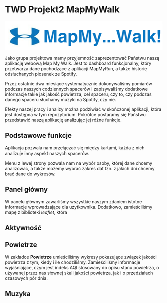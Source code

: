 # TWD Projekt2 MapMyWalk
![logo](./www/logo.png) 

Jako grupa projektowa mamy przyjemność zaprezentować Państwu naszą aplikację webową Map My Walk.
Jest to dashboard funkcjonalny, który przetwarza dane pochodzące z aplikacji MapMyRun, a także historię odsłuchanych piosenek ze Spotify. 

Przez ostatnie dwa miesiące systematycznie dokonywaliśmy pomiarów podczas naszych codziennych spacerów i zapisywaliśmy dodatkowe informacje takie jak jakość powietrza, cel spaceru, czy to, czy podczas danego spaceru słuchamy muzyki na Spotify, czy nie.

Efekty naszej pracy i analizy można podziwiać w skończonej aplikacji, która jest dostępna w tym repozytorium.
Pokrótce postaramy się Państwu przedstawić naszą aplikację analizując jej różne funkcje.

## Podstawowe funkcje

Aplikacja pozwala nam przełączać się między kartami, każda z nich analizuje inny aspekt naszych spacerów.

Menu z lewej strony pozwala nam na wybór osoby, której dane chcemy analizować, a także możemy wybrać zakres dat tzn. z jakich dni chcemy brać dane do wykresów.

## Panel główny

W panelu głównym zawarliśmy wszystkie naszym zdaniem istotne informacje wprowadzające dla użytkownika. Dodatkowo, zamieściliśmy mapę z biblioteki *leaflet*, która 

## Aktywność

## Powietrze

W zakładce **Powietrze** umieściliśmy wykresy pokazujące związek jakości powietrza z tym, kiedy i ile chodziliśmy. Zamieściliśmy informacje wyjaśniające, czym jest indeks AQI stosowany do opisu stanu powietrza, o używanej przez nas słownej skali jakości powietrza, jak i o przedziałach czasowych pór dnia.

## Muzyka
